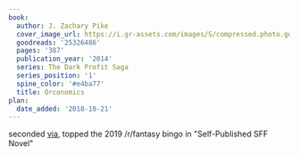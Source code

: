```yaml
---
book:
  author: J. Zachary Pike
  cover_image_url: https://i.gr-assets.com/images/S/compressed.photo.goodreads.com/books/1428577850l/25326486._SX98_.jpg
  goodreads: '25326486'
  pages: '387'
  publication_year: '2014'
  series: The Dark Profit Saga
  series_position: '1'
  spine_color: '#e4ba77'
  title: Orconomics
plan:
  date_added: '2018-10-21'
---
```


seconded
[via](https://www.reddit.com/r/Fantasy/comments/hazt57/oddly_specific_fantasy_recommendation_requests/fv5xo4y/), topped
the 2019 /r/fantasy bingo in "Self-Published SFF Novel"
